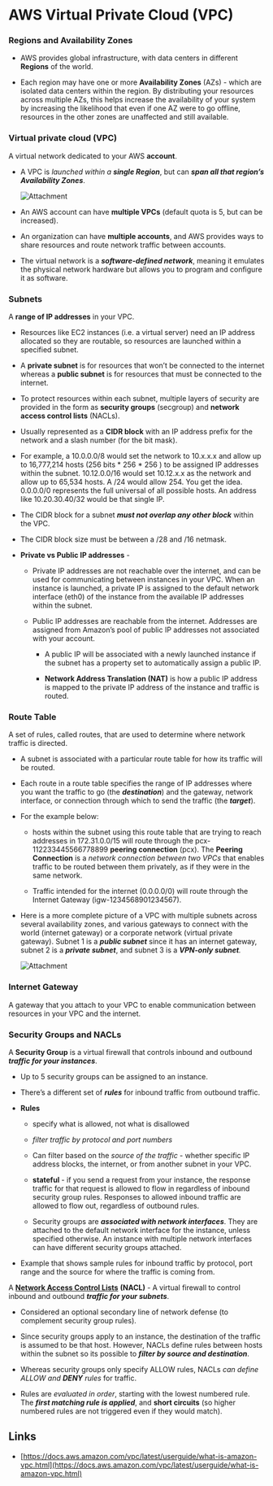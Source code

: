 # AWS Virtual Private Cloud (VPC)

### Regions and Availability Zones

- AWS provides global infrastructure, with data centers in different **Regions** of the world.
    
- Each region may have one or more **Availability Zones** (AZs) - which are isolated data centers within the region. By distributing your resources across multiple AZs, this helps increase the availability of your system by increasing the likelihood that even if one AZ were to go offline, resources in the other zones are unaffected and still available.  
    

### **Virtual private cloud (VPC)**

A virtual network dedicated to your AWS **account**.

- A VPC is _launched within a **single Region**_, but can _**span all that region’s Availability Zones**_.  
    
    ![](https://docs.aws.amazon.com/vpc/latest/userguide/images/vpc-diagram.png "Attachment")
    
- An AWS account can have **multiple VPCs** (default quota is 5, but can be increased).
    
- An organization can have **multiple accounts**, and AWS provides ways to share resources and route network traffic between accounts.
    
- The virtual network is a _**software-defined network**_, meaning it emulates the physical network hardware but allows you to program and configure it as software.
    

### Subnets

A **range of IP addresses** in your VPC.

- Resources like EC2 instances (i.e. a virtual server) need an IP address allocated so they are routable, so resources are launched within a specified subnet.
    
- A **private subnet** is for resources that won’t be connected to the internet whereas a **public subnet** is for resources that must be connected to the internet.
    
- To protect resources within each subnet, multiple layers of security are provided in the form as **security groups** (secgroup) and **network access control lists** (NACLs).
    
- Usually represented as a **CIDR block** with an IP address prefix for the network and a slash number (for the bit mask).
    
- For example, a 10.0.0.0/8 would set the network to 10.x.x.x and allow up to 16,777,214 hosts (256 bits * 256 * 256 ) to be assigned IP addresses within the subnet. 10.12.0.0/16 would set 10.12.x.x as the network and allow up to 65,534 hosts. A /24 would allow 254. You get the idea. 0.0.0.0/0 represents the full universal of all possible hosts. An address like 10.20.30.40/32 would be that single IP.
    
- The CIDR block for a subnet _**must not overlap any other block**_ within the VPC.
    
- The CIDR block size must be between a /28 and /16 netmask.  
    

- **Private vs Public IP addresses** -
    
    - Private IP addresses are not reachable over the internet, and can be used for communicating between instances in your VPC. When an instance is launched, a private IP is assigned to the default network interface (eth0) of the instance from the available IP addresses within the subnet.
        
    - Public IP addresses are reachable from the internet. Addresses are assigned from Amazon’s pool of public IP addresses not associated with your account.
        
        - A public IP will be associated with a newly launched instance if the subnet has a property set to automatically assign a public IP.
            
        - **Network Address Translation (NAT)** is how a public IP address is mapped to the private IP address of the instance and traffic is routed.
            

### Route Table

A set of rules, called routes, that are used to determine where network traffic is directed.

- A subnet is associated with a particular route table for how its traffic will be routed.
    
- Each route in a route table specifies the range of IP addresses where you want the traffic to go (the _**destination**_) and the gateway, network interface, or connection through which to send the traffic (the _**target**_).
    
- For the example below:
    
    - hosts within the subnet using this route table that are trying to reach addresses in 172.31.0.0/15 will route through the pcx-112233445566778899 **peering connection** (pcx). The **Peering Connection** is a _network connection between two VPCs_ that enables traffic to be routed between them privately, as if they were in the same network.
        
    - Traffic intended for the internet (0.0.0.0/0) will route through the Internet Gateway (igw-1234568901234567).  
        
- Here is a more complete picture of a VPC with multiple subnets across several availability zones, and various gateways to connect with the world (internet gateway) or a corporate network (virtual private gateway). Subnet 1 is a _**public subnet**_ since it has an internet gateway, subnet 2 is a _**private subnet**_, and subnet 3 is a _**VPN-only subnet**._  
    
    ![](https://docs.aws.amazon.com/vpc/latest/userguide/images/subnets-diagram.png "Attachment")
    

### Internet Gateway

A gateway that you attach to your VPC to enable communication between resources in your VPC and the internet.

### Security Groups and NACLs

A **Security Group** is a virtual firewall that controls inbound and outbound _**traffic for your instances**_.

- Up to 5 security groups can be assigned to an instance.
    
- There’s a different set of _**rules**_ for inbound traffic from outbound traffic.
    
- **Rules**
    
    - specify what is allowed, not what is disallowed
        
    - _filter traffic by protocol and port numbers_
        
    - Can filter based on the _source of the traffic_ - whether specific IP address blocks, the internet, or from another subnet in your VPC.
        
    - **stateful** - if you send a request from your instance, the response traffic for that request is allowed to flow in regardless of inbound security group rules. Responses to allowed inbound traffic are allowed to flow out, regardless of outbound rules.
        
    - Security groups are _**associated with network interfaces**_. They are attached to the default network interface for the instance, unless specified otherwise. An instance with multiple network interfaces can have different security groups attached.
        
- Example that shows sample rules for inbound traffic by protocol, port range and the source for where the traffic is coming from.  
    

A [**Network Access Control Lists**](https://docs.aws.amazon.com/vpc/latest/userguide/vpc-network-acls.html) **(NACL)** - A virtual firewall to control inbound and outbound _**traffic for your subnets**_.

- Considered an optional secondary line of network defense (to complement security group rules).
    
- Since security groups apply to an instance, the destination of the traffic is assumed to be that host. However, NACLs define rules between hosts within the subnet so its possible to _**filter by source and destination**_.
    
- Whereas security groups only specify ALLOW rules, NACLs _can define ALLOW and **DENY** rules_ for traffic.
    
- Rules are _evaluated in order_, starting with the lowest numbered rule. The _**first matching rule is applied**_, and **short circuits** (so higher numbered rules are not triggered even if they would match).
    

## Links

- [https://docs.aws.amazon.com/vpc/latest/userguide/what-is-amazon-vpc.html](https://docs.aws.amazon.com/vpc/latest/userguide/what-is-amazon-vpc.html)